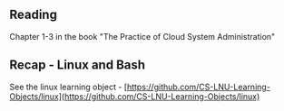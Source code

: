 ## Reading
Chapter 1-3 in the book "The Practice of Cloud System Administration"

## Recap - Linux and Bash
See the linux learning object - [https://github.com/CS-LNU-Learning-Objects/linux](https://github.com/CS-LNU-Learning-Objects/linux)
